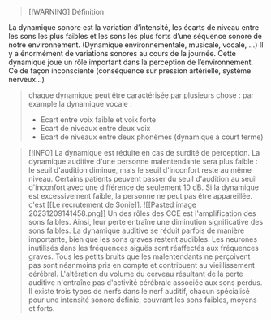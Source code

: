 >[!WARNING] Définition
>
La dynamique sonore est la variation d’intensité, les écarts de niveau entre les sons les plus faibles et les sons les plus forts d’une séquence sonore de notre environnement. (Dynamique environnementale, musicale, vocale, ...) Il y a énormément de variations sonores au cours de la journée. Cette dynamique joue un rôle important dans la perception de l’environnement. Ce de façon inconsciente (conséquence sur pression artérielle, système nerveux…)
>
>chaque dynamique peut être caractérisée par plusieurs chose : par example la dynamique vocale :
>- Ecart entre voix faible et voix forte
>- Ecart de niveaux entre deux voix
>- Ecart de niveaux entre deux phonèmes (dynamique à court terme)

>[!INFO]
>La dynamique est réduite en cas de surdité de perception. La dynamique auditive d'une personne malentendante sera plus faible : le seuil d'audition diminue, mais le seuil d'inconfort reste au même niveau. Certains patients peuvent passer du seuil d'audition au seuil d'inconfort avec une différence de seulement 10 dB. Si la dynamique est excessivement faible, la personne ne peut pas être appareillée. c'est [[Le recrutement de Sonie]].
>![[Pasted image 20231209141458.png]]
>Un des rôles des CCE est l'amplification des sons faibles. Ainsi, leur perte entraîne une diminution significative des sons faibles. La dynamique auditive se réduit parfois de manière importante, bien que les sons graves restent audibles. Les neurones inutilisés dans les fréquences aiguës sont réaffectés aux fréquences graves. Tous les petits bruits que les malentendants ne perçoivent pas sont néanmoins pris en compte et contribuent au vieillissement cérébral. L'altération du volume du cerveau résultant de la perte auditive n'entraîne pas d'activité cérébrale associée aux sons perdus. Il existe trois types de nerfs dans le nerf auditif, chacun spécialisé pour une intensité sonore définie, couvrant les sons faibles, moyens et forts.
